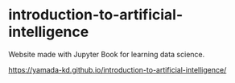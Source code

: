 # introduction-to-artificial-intelligence
Website made with Jupyter Book for learning data science.

https://yamada-kd.github.io/introduction-to-artificial-intelligence/
